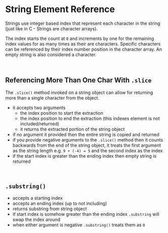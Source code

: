 # String Element Reference

Strings use integer based index that represent each character in the string (just like in C - Strings are character arrays). 

The index starts the count at `0` and increments by one for the remaining index values for as many times as their are characters. Specific characters can be referenced by their index number position in the character array. An empty string is also considered a character. 

<br>

## Referencing More Than One Char With `.slice`

The `.slice()` method invoked on a string object can allow for returning more than a single character from the object.

  - it accepts two arguments
    - the index position to start the extraction
    - the index position to end the extraction (this indexes element is not included/returned)
    - it returns the extracted portion of the string object
  - if no argument it provided then the entire string is copied and returned
  - if you provide negative arguments to the `.slice()` method then it counts backwards from the end of the string object, it treats the first argument as the string length e.g. `9 + (-4) = 5` and the second index as the index
  - if the start index is greater than the ending index then empty string is returned

<br>

## `.substring()`

- accepts a starting index
- accepts an ending index (up to not including)
- returns substring from string object
- if start index is somehow greater than the ending index `.substring` will swap the index around
- when either argument is negative `.substring()` treats them as `0`
